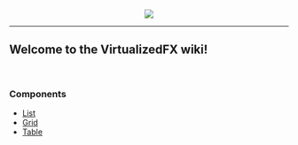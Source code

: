 <br >
<p align="center">
    <a href="https://github.com/palexdev/VirtualizedFX">
        <img src="https://imgur.com/0Ae689U.png">    
    </a>
</p>

***

## Welcome to the VirtualizedFX wiki!

<br >

### Components

* [List](https://github.com/palexdev/VirtualizedFX/wiki/List)
* [Grid](https://github.com/palexdev/VirtualizedFX/wiki/Grid)
* [Table](https://github.com/palexdev/VirtualizedFX/wiki/Table)